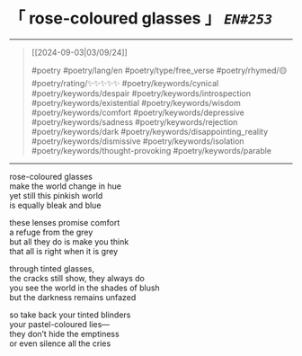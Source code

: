 # &#12300; rose-coloured glasses &#12301; *`EN#253`*

---

> [[2024-09-03|03/09/24]]
> 
> #poetry 
> #poetry/lang/en 
> #poetry/type/free_verse 
> #poetry/rhymed/🟡 
> #poetry/rating/✨✨✨✨✨ 
> #poetry/keywords/cynical #poetry/keywords/despair #poetry/keywords/introspection #poetry/keywords/existential #poetry/keywords/wisdom #poetry/keywords/comfort #poetry/keywords/depressive #poetry/keywords/sadness #poetry/keywords/rejection #poetry/keywords/dark #poetry/keywords/disappointing_reality #poetry/keywords/dismissive #poetry/keywords/isolation #poetry/keywords/thought-provoking #poetry/keywords/parable 

---

rose-coloured glasses  
make the world change in hue  
yet still this pinkish world  
is equally bleak and blue  
  
these lenses promise comfort  
a refuge from the grey  
but all they do is make you think  
that all is right when it is grey  
  
through tinted glasses,  
the cracks still show, they always do  
you see the world in the shades of blush  
but the darkness remains unfazed  
  
so take back your tinted blinders  
your pastel-coloured lies—  
they don’t hide the emptiness  
or even silence all the cries